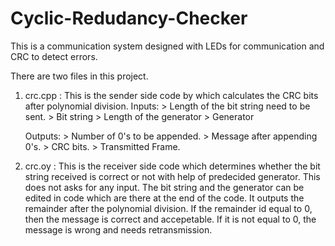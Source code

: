 # Cyclic-Redudancy-Checker
This is a communication system designed with LEDs for communication and CRC to detect errors. 

There are two files in this project. 
1. crc.cpp :
    This is the sender side code by which calculates the CRC bits after polynomial division. 
    Inputs: > Length of the bit string need to be sent.
            > Bit string
            > Length of the generator
            > Generator

    Outputs: > Number of 0's to be appended.
             > Message after appending 0's.
             > CRC bits.
             > Transmitted Frame.
         
2. crc.oy :
This is the receiver side code which determines whether the bit string received is correct or not with help of predecided generator.
This does not asks for any input. The bit string and the generator can be edited in code which are there at the end of the code. It outputs the remainder after the polynomial division. If the remainder id equal to 0, then the message is correct and accepetable. If it is not equal to 0, the message is wrong and needs retransmission.

